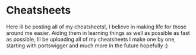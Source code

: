 # Cheatsheets
Here ill be posting all of my cheatsheets!, I believe in making life for those around me easier. Aiding them in learning things as well as possible as fast as possible, Ill be uploading all of my cheatsheets I make one by one, starting with portswigger and much more in the future hopefully :)
